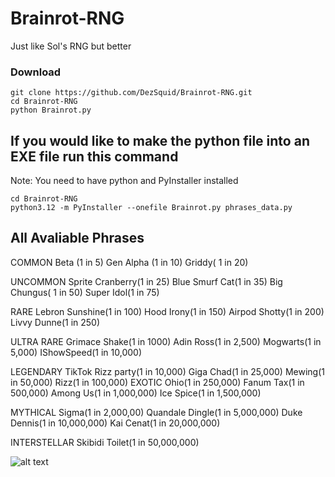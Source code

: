# Brainrot-RNG
Just like Sol's RNG but better

### Download
```
git clone https://github.com/DezSquid/Brainrot-RNG.git
cd Brainrot-RNG
python Brainrot.py
```
## If you would like to make the python file into an EXE file run this command
Note: You need to have python and PyInstaller installed
```
cd Brainrot-RNG
python3.12 -m PyInstaller --onefile Brainrot.py phrases_data.py
```

## All Avaliable Phrases
COMMON
Beta (1 in 5)
Gen Alpha (1 in 10)
Griddy( 1 in 20)

UNCOMMON
Sprite Cranberry(1 in 25)
Blue Smurf Cat(1 in 35)
Big Chungus( 1 in 50)
Super Idol(1 in 75)

RARE
Lebron Sunshine(1 in 100)
Hood Irony(1 in 150)
Airpod Shotty(1 in 200)
Livvy Dunne(1 in 250)

ULTRA RARE
Grimace Shake(1 in 1000)
Adin Ross(1 in 2,500)
Mogwarts(1 in 5,000)
IShowSpeed(1 in 10,000)

LEGENDARY
TikTok Rizz party(1 in 10,000)
Giga Chad(1 in 25,000)
Mewing(1 in 50,000)
Rizz(1 in 100,000)
EXOTIC
Ohio(1 in 250,000)
Fanum Tax(1 in 500,000)
Among Us(1 in 1,000,000)
Ice Spice(1 in 1,500,000)

MYTHICAL
Sigma(1 in 2,000,00)
Quandale Dingle(1 in 5,000,000)
Duke Dennis(1 in 10,000,000)
Kai Cenat(1 in 20,000,000)

INTERSTELLAR
Skibidi Toilet(1 in 50,000,000)

![alt text](https://github.com/DezSquid/Brainrot-RNG-/blob/main/extra%20file/94.png?raw=true)
